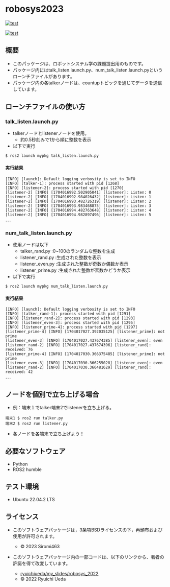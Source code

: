 # robosys2023
[![test](https://github.com/Siromi463/mypkg/actions/workflows/test.yml/badge.svg)](https://github.com/Siromi463/mypkg/actions/workflows/test.yml)

[![test](https://github.com/Siromi463/mypkg/actions/workflows/test_num.yml/badge.svg)](https://github.com/Siromi463/mypkg/actions/workflows/test_num.yml)

## 概要

* このパッケージは、ロボットシステム学の課題提出用のものです。
* パッケージ内にはtalk_listen.launch.py、num_talk_listen.launch.pyというローンチファイルがあります。
* パッケージ内の各talkerノードは、countupトピックを通じてデータを送信しています。

## ローンチファイルの使い方

### talk_listen.launch.py

* talkerノードとlistenerノードを使用。
	* 約0.5秒刻みで1から順に整数を表示
* 以下で実行

```
$ ros2 launch mypkg talk_listen.launch.py
```

#### 実行結果
```
[INFO] [launch]: Default logging verbosity is set to INFO
[INFO] [talker-1]: process started with pid [1268]
[INFO] [listener-2]: process started with pid [1270]
[listener-2] [INFO] [1704016992.502905041] [listener]: Listen: 0
[listener-2] [INFO] [1704016992.984026432] [listener]: Listen: 1
[listener-2] [INFO] [1704016993.482726319] [listener]: Listen: 2
[listener-2] [INFO] [1704016993.983468875] [listener]: Listen: 3
[listener-2] [INFO] [1704016994.482763648] [listener]: Listen: 4
[listener-2] [INFO] [1704016994.982897496] [listener]: Listen: 5
．．．
```

### num_talk_listen.launch.py

* 使用ノードは以下
	* talker_rand.py	:0~100のランダムな整数を生成
	* listener_rand.py	:生成された整数を表示
	* listener_even.py	:生成された整数が奇数か偶数か表示
	* listener_prime.py	:生成された整数が素数かどうか表示
* 以下で実行
```
$ ros2 launch mypkg num_talk_listen.launch.py
```
#### 実行結果
```
[INFO] [launch]: Default logging verbosity is set to INFO
[INFO] [talker_rand-1]: process started with pid [1291]
[INFO] [listener_rand-2]: process started with pid [1293]
[INFO] [listener_even-3]: process started with pid [1295]
[INFO] [listener_prime-4]: process started with pid [1297]
[listener_prime-4] [INFO] [1704017027.392035125] [listener_prime]: not prime
[listener_even-3] [INFO] [1704017027.437674385] [listener_even]: even
[listener_rand-2] [INFO] [1704017027.437674396] [listener_rand]: received: 76
[listener_prime-4] [INFO] [1704017030.366375485] [listener_prime]: not prime
[listener_even-3] [INFO] [1704017030.366255028] [listener_even]: even
[listener_rand-2] [INFO] [1704017030.366481629] [listener_rand]: received: 42
．．．
```

## ノードを個別で立ち上げる場合
* 例：端末１でtalker端末2でlistenerを立ち上げる。
```
端末1 $ ros2 run talker.py
端末2 $ ros2 run listener.py
```
* 各ノードを各端末で立ち上げよう！


## 必要なソフトウェア
* Python
* ROS2 humble

## テスト環境
* Ubuntu 22.04.2 LTS

## ライセンス
* このソフトウェアパッケージは，3条項BSDライセンスの下，再頒布および使用が許可されます。
	* © 2023 Siromi463

* このソフトウェアパッケージ内の一部コードは、以下のリンクから、著者の許諾を得て改変しています。
	* [ryuichiueda/my_slides/robosys_2022](https://github.com/ryuichiueda/my_slides/tree/master/robosys_2022)
	* © 2022 Ryuichi Ueda
